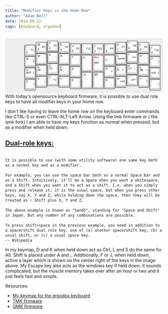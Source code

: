 ```yaml
---
title: "Modifier Keys in the Home Row"
author: "Adam Bell"
date: 2016-08-22
tags: [keyboard, ergodox]
---
```

![ergodox](/images/keyboard-layout_ergodox.png)
With today's opensource keyboard firmware, it is possible to use dual role keys to have all modifier keys in your home row.
<!--more-->

I don't like having to leave the home row on the keyboard enter commands like CTRL-S or even CTRL-ALT-Left Arrow.  Using the tmk firmware or ( the qmk fork) I am able to have my keys function as normal when pressed, but as a modifier when held down.

## [Dual-role keys:](https://en.wikipedia.org/wiki/Modifier_key#Dual-role_keys)

```

It is possible to use (with some utility software) one same key both as a normal key and as a modifier.

For example, you can use the space bar both as a normal Space bar and as a Shift. Intuitively, it'll be a Space when you want a whitespace, and a Shift when you want it to act as a shift. I.e. when you simply press and release it, it is the usual space, but when you press other keys, say X, Y and Z, while holding down the space, then they will be treated as ⇧ Shift plus X, Y and Z.

The above example is known as "SandS", standing for "Space and Shift" in Japan. But any number of any combinations are possible.

To press shift+space in the previous example, you need in addition to a space/shift dual role key, one of (a) another space/shift key, (b) a usual shift, or (c) a usual space key.
-- Wikipedia

```

In my keymap, D and K when held down act as Ctrl, L and S do the same for Alt.  Shift is placed under A and ;.  Additionally, F or J, when held down, active a layer which is shown on the center right of the keys in the image above.  My Escape key also acts as the windows key if held down.  It sounds complicated, but the muscle memory takes over after an hour or two and it just feels fast and simple.

Resources:

* [My keymap for the ergodox keyboard](https://github.com/agbell/tmk_keyboard/blob/cub_layout/keyboard/ergodox/keymap_adam.h)
* [TMK firmware](https://github.com/tmk/tmk_keyboard)
* [QMK firmware](https://github.com/jackhumbert/qmk_firmware)
